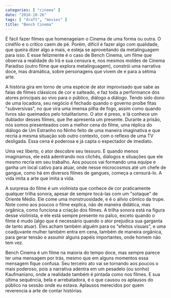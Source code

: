 ```yaml
---
categories: [ "cinema" ]
date: "2016-10-26"
tags: [ "draft", "movies" ]
title: "Bench Cinema"
---
```

É fácil fazer filmes que homenageiam o Cinema de uma forma ou outra. O
cinéfilo e o crítico caem de pé. Porém, difícil é fazer algo com
qualidade, que queira dizer algo a mais, e esteja se aproveitando da
metalinguagem para isso. E esse felizmente é o caso de Bench Cinema,
um filme que observa a realidade do Irã e sua censura e, nos mesmos
moldes de Cinema Paradiso (outro filme que explora metalinguagem),
constrói uma narrativa doce, mas dramática, sobre personagens que
vivem de e para a sétima arte.

A história gira em torno de uma espécie de ator improvisado que sabe
as falas de filmes clássicos de cor e salteado, e faz toda a performance
dos atores principais ao vivo para o público, diálogo a diálogo. Tendo
sido dono de uma locadora, seu negócio é fechado quando o governo
proíbe fitas "subversivas", no que vira uma imensa pilha de fogo,
assim como quando livros são queimados pelo totalitarismo. O ator é
preso, e lá conhece um dublador desses filmes, que lhe apresenta um
presente. Durante a prisão, nós somos presenteados com a melhor cena
do filme, uma réplica do diálogo de Um Estranho no Ninho feito de uma
maneira imaginativa e que recria a mesma situação sob outro contexto,
com o reflexo de uma TV desligada. Essa cena é poderosa e já capta o
espectador de imediato.

Uma vez liberto, o ator descobre seu tesouro. E quando menos imaginamos,
ele está adentrando nos clichês, diálogos e situações que ele mesmo
recria em seu trabalho. Aos poucos vai formando uma equipe e ganha um
local cativo para atuar, onde nesse microcosmos até um chefe de gangue,
como há em diversos filmes de gangues, começa a censurá-lo. A vida
imita a arte que imita a vida.

A surpresa do filme é um violinista que conhece de cor praticamente
qualquer trilha sonora, apesar de sempre tocá-las com um "sotaque" de
Oriente Médio. Ele come uma monstruosidade, e é o alívio cômico da
trupe. Note como aos poucos o filme explica, não de maneira didática,
mas orgânica, como funciona a criação dos filmes. A trilha sonora
está na figura desse violinista, e ele está sempre presente no palco,
exceto quando o filme é mudo (algo que é necessário quando o ator
prejudica sua garganta de tanto atuar). Eles acham também alguém para
os "efeitos visuais", e uma coadjuvante mulher também entra em cena,
também de maneira orgânica, para gerar tensão e assumir alguns papéis
importantes, onde homem não tem vez.

Bench Cinema é um filme na maioria do tempo doce, mas sempre parece ter
uma mensagem por trás, mesmo que em alguns momentos essa mensagem fique
confusa. Seu terceiro ato vai se tornando aos poucos o mais poderoso,
pois a narrativa adentra em um pesadelo (ou sonho) Kaufmaniano, onde a
realidade também é pintada como nos filmes. E sua última sequência,
bela e arrebatadora, é o que causou os aplausos do público na sessão
onde eu estava. Aplausos merecidos por quem reverencia a arte de contar
histórias.
